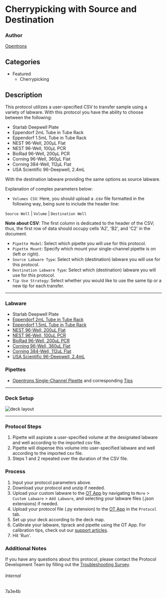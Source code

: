 # Cherrypicking with Source and Destination

### Author
[Opentrons](https://opentrons.com/)



## Categories
* Featured
	* Cherrypicking

## Description
This protocol utilizes a user-specified CSV to transfer sample using a variety of labware. With this protocol you have the ability to choose between the following:

* Starlab Deepwell Plate
* Eppendorf 2mL Tube in Tube Rack
* Eppendorf 1.5mL Tube in Tube Rack
* NEST 96-Well, 200µL Flat
* NEST 96-Well, 100µL PCR
* BioRad 96-Well, 200µL PCR
* Corning 96-Well, 360µL Flat
* Corning 384-Well, 112µL Flat
* USA Scientific 96-Deepwell, 2.4mL

With the destination labware providing the same options as source labware.

Explanation of complex parameters below:
* `Volumes CSV`: Here, you should upload a .csv file formatted in the following way, being sure to include the header line:

`Source Well` | `Volume` | `Destination Well`

**Note about CSV**: The first column is dedicated to the header of the CSV; thus, the first row of data should occupy cells 'A2', 'B2', and 'C2' in the document.

* `Pipette Model`: Select which pipette you will use for this protocol.
* `Pipette Mount`: Specify which mount your single-channel pipette is on (left or right).
* `Source Labware Type`: Select which (destination) labware you will use for this protocol.
* `Destination Labware Type`: Select which (destination) labware you will use for this protocol.
* `Tip Use Strategy`: Select whether you would like to use the same tip or a new tip for each transfer.

---

### Labware
* Starlab Deepwell Plate
* [Eppendorf 2mL Tube in Tube Rack](https://labware.opentrons.com/?category=tubeRack)
* [Eppendorf 1.5mL Tube in Tube Rack](https://labware.opentrons.com/?category=tubeRack)
* [NEST 96-Well, 200µL Flat](https://labware.opentrons.com/?category=wellPlate)
* [NEST 96-Well, 100µL PCR](https://labware.opentrons.com/?category=wellPlate)
* [BioRad 96-Well, 200µL PCR](https://labware.opentrons.com/?category=wellPlate)
* [Corning 96-Well, 360µL Flat](https://labware.opentrons.com/?category=wellPlate)
* [Corning 384-Well, 112µL Flat](https://labware.opentrons.com/?category=wellPlate)
* [USA Scientific 96-Deepwell, 2.4mL](https://labware.opentrons.com/?category=wellPlate)

### Pipettes
* [Opentrons Single-Channel Pipette](https://shop.opentrons.com/collections/ot-2-pipettes) and corresponding [Tips](https://shop.opentrons.com/collections/opentrons-tips)

---

### Deck Setup
![deck layout](https://opentrons-protocol-library-website.s3.amazonaws.com/custom-README-images/7a3e4b/Screen+Shot+2021-04-29+at+1.49.22+PM.png)


---

### Protocol Steps
1. Pipette will aspirate a user-specified volume at the designated labware and well according to the imported csv file.
2. Pipette will dispense this volume into user-specified labware and well according to the imported csv file.
3. Steps 1 and 2 repeated over the duration of the CSV file. 

### Process
1. Input your protocol parameters above.
2. Download your protocol and unzip if needed.
3. Upload your custom labware to the [OT App](https://opentrons.com/ot-app) by navigating to `More` > `Custom Labware` > `Add Labware`, and selecting your labware files (.json extensions) if needed.
4. Upload your protocol file (.py extension) to the [OT App](https://opentrons.com/ot-app) in the `Protocol` tab.
5. Set up your deck according to the deck map.
6. Calibrate your labware, tiprack and pipette using the OT App. For calibration tips, check out our [support articles](https://support.opentrons.com/en/collections/1559720-guide-for-getting-started-with-the-ot-2).
7. Hit 'Run'.

### Additional Notes
If you have any questions about this protocol, please contact the Protocol Development Team by filling out the [Troubleshooting Survey](https://protocol-troubleshooting.paperform.co/).

###### Internal
7a3e4b
